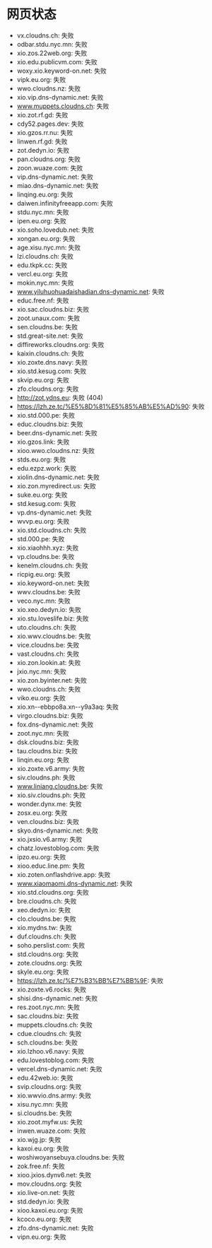 # 网页状态
- vx.cloudns.ch: 失败
- odbar.stdu.nyc.mn: 失败
- xio.zos.22web.org: 失败
- xio.edu.publicvm.com: 失败
- woxy.xio.keyword-on.net: 失败
- vipk.eu.org: 失败
- wwo.cloudns.nz: 失败
- xio.vip.dns-dynamic.net: 失败
- www.muppets.cloudns.ch: 失败
- xio.zot.rf.gd: 失败
- cdy52.pages.dev: 失败
- xio.gzos.rr.nu: 失败
- linwen.rf.gd: 失败
- zot.dedyn.io: 失败
- pan.cloudns.org: 失败
- zoon.wuaze.com: 失败
- vip.dns-dynamic.net: 失败
- miao.dns-dynamic.net: 失败
- linqing.eu.org: 失败
- daiwen.infinityfreeapp.com: 失败
- stdu.nyc.mn: 失败
- ipen.eu.org: 失败
- xio.soho.lovedub.net: 失败
- xongan.eu.org: 失败
- age.xisu.nyc.mn: 失败
- lzi.cloudns.ch: 失败
- edu.tkpk.cc: 失败
- vercl.eu.org: 失败
- mokin.nyc.mn: 失败
- www.yiluhuohuadaishadian.dns-dynamic.net: 失败
- educ.free.nf: 失败
- xio.sac.cloudns.biz: 失败
- zoot.unaux.com: 失败
- sen.cloudns.be: 失败
- std.great-site.net: 失败
- diffireworks.cloudns.org: 失败
- kaixin.cloudns.ch: 失败
- xio.zoxte.dns.navy: 失败
- xio.std.kesug.com: 失败
- skvip.eu.org: 失败
- zfo.cloudns.org: 失败
- http://zot.ydns.eu: 失败 (404)
- https://lzh.ze.tc/%E5%8D%81%E5%85%AB%E5%AD%90: 失败
- xio.std.000.pe: 失败
- educ.cloudns.biz: 失败
- beer.dns-dynamic.net: 失败
- xio.gzos.link: 失败
- xioo.wwo.cloudns.nz: 失败
- stds.eu.org: 失败
- edu.ezpz.work: 失败
- xiolin.dns-dynamic.net: 失败
- xio.zon.myredirect.us: 失败
- suke.eu.org: 失败
- std.kesug.com: 失败
- vp.dns-dynamic.net: 失败
- wvvp.eu.org: 失败
- xio.std.cloudns.ch: 失败
- std.000.pe: 失败
- xio.xiaohhh.xyz: 失败
- vp.cloudns.be: 失败
- kenelm.cloudns.ch: 失败
- ricpig.eu.org: 失败
- xio.keyword-on.net: 失败
- wwv.cloudns.be: 失败
- veco.nyc.mn: 失败
- xio.xeo.dedyn.io: 失败
- xio.stu.loveslife.biz: 失败
- uto.cloudns.ch: 失败
- xio.wwv.cloudns.be: 失败
- vice.cloudns.be: 失败
- vast.cloudns.ch: 失败
- xio.zon.lookin.at: 失败
- jxio.nyc.mn: 失败
- xio.zon.byinter.net: 失败
- wwo.cloudns.ch: 失败
- viko.eu.org: 失败
- xio.xn--ebbpo8a.xn--y9a3aq: 失败
- virgo.cloudns.biz: 失败
- fox.dns-dynamic.net: 失败
- zoot.nyc.mn: 失败
- dsk.cloudns.biz: 失败
- tau.cloudns.biz: 失败
- linqin.eu.org: 失败
- xio.zoxte.v6.army: 失败
- siv.cloudns.ph: 失败
- www.liniang.cloudns.be: 失败
- xio.siv.cloudns.ph: 失败
- wonder.dynx.me: 失败
- zosx.eu.org: 失败
- ven.cloudns.biz: 失败
- skyo.dns-dynamic.net: 失败
- xio.jxsio.v6.army: 失败
- chatz.lovestoblog.com: 失败
- ipzo.eu.org: 失败
- xioo.educ.line.pm: 失败
- xio.zoten.onflashdrive.app: 失败
- www.xiaomaomi.dns-dynamic.net: 失败
- xio.std.cloudns.org: 失败
- bre.cloudns.ch: 失败
- xeo.dedyn.io: 失败
- clo.cloudns.be: 失败
- xio.mydns.tw: 失败
- duf.cloudns.ch: 失败
- soho.perslist.com: 失败
- std.cloudns.org: 失败
- zote.cloudns.org: 失败
- skyle.eu.org: 失败
- https://lzh.ze.tc/%E7%B3%BB%E7%BB%9F: 失败
- xio.zoxte.v6.rocks: 失败
- shisi.dns-dynamic.net: 失败
- res.zoot.nyc.mn: 失败
- sac.cloudns.biz: 失败
- muppets.cloudns.ch: 失败
- cdue.cloudns.ch: 失败
- sch.cloudns.be: 失败
- xio.lzhoo.v6.navy: 失败
- edu.lovestoblog.com: 失败
- vercel.dns-dynamic.net: 失败
- edu.42web.io: 失败
- svip.cloudns.org: 失败
- xio.wwvio.dns.army: 失败
- xisu.nyc.mn: 失败
- si.cloudns.be: 失败
- xio.zoot.myfw.us: 失败
- inwen.wuaze.com: 失败
- xio.wjg.jp: 失败
- kaxoi.eu.org: 失败
- woshiwoyansebuya.cloudns.be: 失败
- zok.free.nf: 失败
- xioo.jxios.dynv6.net: 失败
- mov.cloudns.org: 失败
- xio.live-on.net: 失败
- std.dedyn.io: 失败
- xioo.kaxoi.eu.org: 失败
- kcoco.eu.org: 失败
- zfo.dns-dynamic.net: 失败
- vipn.eu.org: 失败

